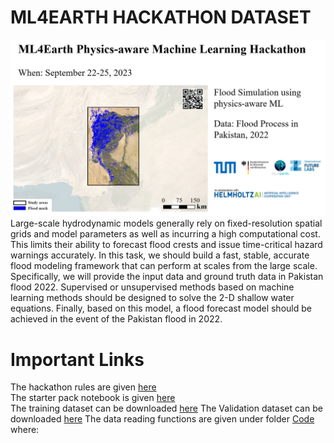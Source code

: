 # ML4EARTH HACKATHON DATASET
![Alt text](https://github.com/zhu-xlab/ML4Earth-Hackathon-2023/blob/main/Source/image%20(2).png)
Large-scale hydrodynamic models generally rely on fixed-resolution spatial grids and model parameters as well as incurring a high computational cost. This limits their ability to forecast flood crests and issue time-critical hazard warnings accurately. In this task, we should build a fast, stable, accurate flood modeling framework that can perform at scales from the large scale. Specifically, we will provide the input data and ground truth data in Pakistan flood 2022. Supervised or unsupervised methods based on machine learning methods should be designed to solve the 2-D shallow water equations. Finally, based on this model, a flood forecast model should be achieved in the event of the Pakistan flood in 2022.
# Important Links
The hackathon rules are given [here](https://ml4earth23.devpost.com/)  
The starter pack notebook is given [here](https://ml4earth23.devpost.com/)  
The training dataset can be downloaded [here](https://ml4earth23.devpost.com/) 
The Validation dataset can be downloaded [here](https://ml4earth23.devpost.com/) 
The data reading functions are given under folder [Code](https://ml4earth23.devpost.com/)  where:
